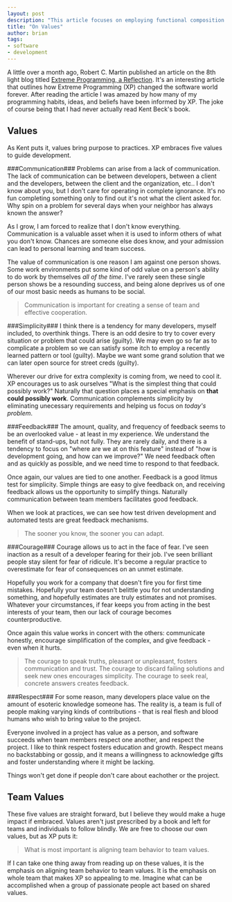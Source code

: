 ```yaml
---
layout: post
description: "This article focuses on employing functional composition to perform the common task of saving data"
title: "On Values"
author: brian
tags:
- software
- development
---
```


A little over a month ago, Robert C. Martin published an article on the 8th light blog titled [Extreme Programming, a Reflection](http://blog.8thlight.com/uncle-bob/2013/12/10/Thankyou-Kent.html). It's an interesting article that outlines how Extreme Programming (XP) changed the software world forever. After reading the article I was amazed by how many of my programming habits, ideas, and beliefs have been informed by XP. The joke of course being that I had never actually read Kent Beck's book.

Values
------
As Kent puts it, values bring purpose to practices. XP embraces five values to guide development.

###Communication###
Problems can arise from a lack of communication. The lack of communication can be between developers, between a client and the developers, between the client and the organization, etc.. I don't know about you, but I don't care for operating in complete ignorance. It's no fun completing something only to find out it's not what the client asked for. Why spin on a problem for several days when your neighbor has always known the answer?

As I grow, I am forced to realize that I don't know everything. Communication is a valuable asset when it is used to inform others of what you don't know. Chances are someone else does know, and your admission can lead to personal learning and team success.

The value of communication is one reason I am against one person shows. Some work environments put some kind of odd value on a person's ability to do work by themselves *all of the time*. I've rarely seen these single person shows be a resounding success, and being alone deprives us of one of our most basic needs as humans to be social.

> Communication is important for creating a sense of team and effective cooperation.

###Simplicity###
I think there is a tendency for many developers, myself included, to overthink things. There is an odd desire to try to cover every situation or problem that could arise (guilty). We may even go so far as to complicate a problem so we can satisfy some itch to employ a recently learned pattern or tool (guilty). Maybe we want some grand solution that we can later open source for street creds (guilty).

Wherever our drive for extra complexity is coming from, we need to cool it. XP encourages us to ask ourselves "What is the simplest thing that could possibly work?" Naturally that question places a special emphasis on **that could possibly work**. Communication complements simplicity by eliminating unecessary requirements and helping us focus on *today's problem*.

###Feedback###
The amount, quality, and frequency of feedback seems to be an overlooked value - at least in my experience. We understand the benefit of stand-ups, but not fully. They are rarely daily, and there is a tendency to focus on "where are we at on this feature" instead of "how is development going, and how can we improve?" We need feedback often and as quickly as possible, and we need time to respond to that feedback.

Once again, our values are tied to one another. Feedback is a good litmus test for simplicity. Simple things are easy to give feedback on, and receiving feedback allows us the opportunity to simplify things. Naturally communication between team members facilitates good feedback.

When we look at practices, we can see how test driven development and automated tests are great feedback mechanisms.

> The sooner you know, the sooner you can adapt.

###Courage###
Courage allows us to act in the face of fear. I've seen inaction as a result of a developer fearing for their job. I've seen brilliant people stay silent for fear of ridicule. It's become a regular practice to overestimate for fear of consequences on an unmet estimate.

Hopefully you work for a company that doesn't fire you for first time mistakes. Hopefully your team doesn't belittle you for not understanding something, and hopefully estimates are truly estimates and not promises. Whatever your circumstances, if fear keeps you from acting in the best interests of your team, then our lack of courage becomes counterproductive.

Once again this value works in concert with the others: communicate honestly, encourage simplification of the complex, and give feedback - even when it hurts.

> The courage to speak truths, pleasant or unpleasant, fosters communication and trust. The courage to discard failing solutions and seek new ones encourages simplicity. The courage to seek real, concrete answers creates feedback.

###Respect###
For some reason, many developers place value on the amount of esoteric knowledge someone has. The reality is, a team is full of people making varying kinds of contributions - that is real flesh and blood humans who wish to bring value to the project.

Everyone involved in a project has value as a person, and software succeeds when team members respect one another, and respect the project. I like to think respect fosters education and growth. Respect means no backstabbing or gossip, and it means a willingness to acknowledge gifts and foster understanding where it might be lacking.

Things won't get done if people don't care about eachother or the project.

Team Values
-----------
These five values are straight forward, but I believe they would make a huge impact if embraced. Values aren't just prescribed by a book and left for teams and individuals to follow blindly. We are free to choose our own values, but as XP puts it:

> What is most important is aligning team behavior to team values.

If I can take one thing away from reading up on these values, it is the emphasis on aligning team behavior to team values. It is the emphasis on whole team that makes XP so appealing to me. Imagine what can be accomplished when a group of passionate people act based on shared values.
